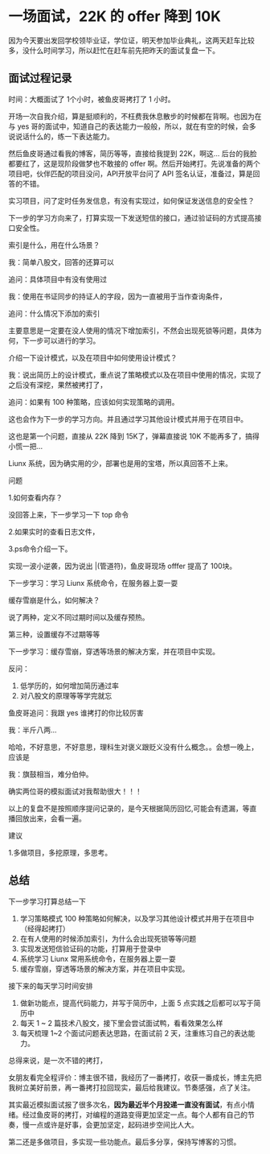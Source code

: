 # 一场面试，22K 的 offer 降到 10K

因为今天要出发回学校领毕业证，学位证，明天参加毕业典礼，这两天赶车比较多，没什么时间学习，所以赶忙在赶车前先把昨天的面试复盘一下。



## 面试过程记录

时间：大概面试了 1个小时，被鱼皮哥拷打了 1 小时。



开场一次自我介绍，算是挺顺利的，不枉费我休息散步的时候都在背啊。也因为在与 yes 哥的面试中，知道自己的表达能力一般般，所以，就在有空的时候，会多说说话什么的，练一下表达能力。



然后鱼皮哥通过看我的博客，简历等等，直接给我提到 22K，啊这... 后台的我脸都要红了，这是现阶段做梦也不敢接的 offer 啊。然后开始拷打。先说准备的两个项目吧，伙伴匹配的项目没问，API开放平台问了 API 签名认证，准备过，算是回答的不错。



实习项目，问了定时任务发信息，有没有实现过，如何保证发送信息的安全性？

下一步的学习方向来了，打算实现一下发送短信的接口，通过验证码的方式提高接口安全性。



索引是什么，用在什么场景？

我：简单八股文，回答的还算可以

追问：具体项目中有没有使用过

我：使用在书证同步的持证人的字段，因为一直被用于当作查询条件，

追问：什么情况下添加的索引

主要意思是一定要在没人使用的情况下增加索引，不然会出现死锁等问题，具体为何，下一步可以进行的学习。



介绍一下设计模式，以及在项目中如何使用设计模式？

我：说出简历上的设计模式，重点说了策略模式以及在项目中使用的情况，实现了之后没有深挖，果然被拷打了，

追问：如果有 100 种策略，应该如何实现策略的调用。

这也会作为下一步的学习方向。并且通过学习其他设计模式并用于在项目中。



这也是第一个问题，直接从 22K 降到 15K了，弹幕直接说 10K 不能再多了，搞得小慌一把...



Liunx 系统，因为确实用的少，部署也是用的宝塔，所以真回答不上来。

问题

1.如何查看内存？

没回答上来，下一步学习一下 top 命令

2.如果实时的查看日志文件，

3.ps命令介绍一下。



实现一波小逆袭，因为说出 |(管道符)，鱼皮哥现场 offfer 提高了 100块。



下一步学习：学习 Liunx 系统命令，在服务器上耍一耍



缓存雪崩是什么，如何解决？

说了两种，定义不同过期时间以及缓存预热。

第三种，设置缓存不过期等等



下一步学习：缓存雪崩，穿透等场景的解决方案，并在项目中实现。



反问：

1. 低学历的，如何增加简历通过率
2. 对八股文的原理等等学完就忘



鱼皮哥追问：我跟 yes 谁拷打的你比较厉害

我：半斤八两...



哈哈，不好意思，不好意思，理科生对褒义跟贬义没有什么概念。。会想一晚上，应该是

我：旗鼓相当，难分伯仲。



确实两位哥的模拟面试对我帮助很大！！！



以上的复盘不是按照顺序提问记录的，是今天根据简历回忆,可能会有遗漏，等直播回放出来，会看一遍。



建议

1.多做项目，多挖原理，多思考。



## 总结

下一步学习打算总结一下

1. 学习策略模式 100 种策略如何解决，以及学习其他设计模式并用于在项目中（经得起拷打）
2. 在有人使用的时候添加索引，为什么会出现死锁等等问题
3. 实现发送短信验证码的功能，打算用于登录中
4. 系统学习 Liunx 常用系统命令，在服务器上耍一耍
5. 缓存雪崩，穿透等场景的解决方案，并在项目中实现。



接下来的每天学习时间安排

1. 做新功能点，提高代码能力，并写于简历中，上面 5 点实践之后都可以写于简历中
2. 每天 1 ~ 2 篇技术八股文，接下里会尝试面试鸭，看看效果怎么样
3. 每天梳理 1~2 个面试问题表达思路，在面试前 2 天，注重练习自己的表达能力。



总得来说，是一次不错的拷打，



女朋友看完全程评价：博主很不错，我经历了一番拷打，收获一番成长，博主先把我树立美好前景，再一番拷打拉回现实，最后给我建议。节奏感强，点了关注。



其实最近模拟面试报了很多次名，**因为最近半个月投递一直没有面试**，有点小情绪。经过鱼皮哥的拷打，对编程的道路变得更加坚定一点。每个人都有自己的节奏，慢一点或许是好事，会更加坚定，起码进步空间比人大。



第二还是多做项目，多实现一些功能点。最后多分享，保持写博客的习惯。
